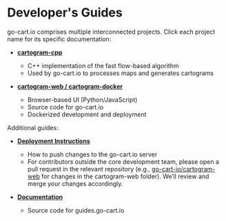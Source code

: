 # Developer's Guides

go-cart.io comprises multiple interconnected projects. Click each project name for its specific documentation:

- **[cartogram-cpp](/developers/cartogram-cpp)**

  - C++ implementation of the fast flow-based algorithm
  - Used by go-cart.io to processes maps and generates cartograms

- **[cartogram-web / cartogram-docker](/developers/cartogram-web)**
  - Browser-based UI (Python/JavaScript)
  - Source code for go-cart.io
  - Dockerized development and deployment

Additional guides:

- **[Deployment Instructions](/developers/deploy)**

  - How to push changes to the go-cart.io server
  - For contributors outside the core development team, please open a pull request in the relevant repository (e.g., [go-cart-io/cartogram-web](https://github.com/go-cart-io/cartogram-web) for changes in the cartogram-web folder). We’ll review and merge your changes accordingly.

- **[Documentation](/developers/documentation)**
  - Source code for guides.go-cart.io
